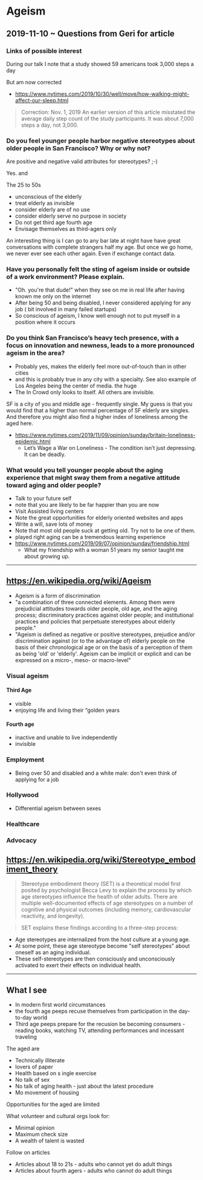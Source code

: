 # Ageism


## 2019-11-10 ~ Questions from Geri for article


### Links of possible interest

During our talk I note that a study showed 59 americans took 3,000 steps a day

But am now corrected

* https://www.nytimes.com/2019/10/30/well/move/how-walking-might-affect-our-sleep.html
> Correction: Nov. 1, 2019
> An earlier version of this article misstated the average daily step count of the study participants. It was about 7,000 steps a day, not 3,000.


### Do you feel younger people harbor negative stereotypes about older people in San Francisco? Why or why not?

Are positive and negative valid attributes for stereotypes? ;-)

Yes. and

The 25 to 50s

* unconscious of the elderly
* treat elderly as invisible
* consider elderly are of no use
* consider elderly serve no purpose in society
* Do not get third age fourth age
* Envisage themselves as third-agers only


An interesting thing is I can go to any bar late at night have have great conversations with complete strangers half my age. But once we go home, we never ever see each other again. Even if exchange contact data.


### Have you personally felt the sting of ageism inside or outside of a work environment? Please explain.

* "Oh. you're that dude!" when they see on me in real life after having known me only on the internet
* After being 50 and being disabled, I never considered applying for any job ( bit involved in many failed startups)
* So conscious of ageism, I know well enough not to put myself in a position where it occurs


### Do you think San Francisco’s heavy tech presence, with a focus on innovation and newness, leads to a more pronounced ageism in the area?

* Probably yes, makes the elderly feel more out-of-touch than in other cities
* and this is probably true in any city with a specialty. See also example of Los Angeles being the center of media. the huge
* The In Crowd only looks to itself. All others are invisible.

SF is a city of you and middle age - frequently single. My guess is that you would find that a higher than normal percentage of SF elderly are singles. And therefore you might also find a higher index of loneliness among the aged here.

* https://www.nytimes.com/2019/11/09/opinion/sunday/britain-loneliness-epidemic.html
	* Let’s Wage a War on Loneliness - The condition isn’t just depressing. It can be deadly.



### What would you tell younger people about the aging experience that might sway them from a negative attitude toward aging and older people?


* Talk to your future self
* note that you are likely to be far happier than you are now
* Visit Assisted living centers
* Note the great opportunities for elderly oriented websites and apps
* Write a will, save lots of money
* Note that most old people suck at getting old. Try not to be one of them.
* played right aging can be a tremendous learning experience
* https://www.nytimes.com/2019/09/07/opinion/sunday/friendship.html
	* What my friendship with a woman 51 years my senior taught me about growing up.

***

## https://en.wikipedia.org/wiki/Ageism

* Ageism is a form of discrimination
* "a combination of three connected elements. Among them were prejudicial attitudes towards older people, old age, and the aging process; discriminatory practices against older people; and institutional practices and policies that perpetuate stereotypes about elderly people."
* "Ageism is defined as negative or positive stereotypes, prejudice and/or discrimination against (or to the advantage of) elderly people on the basis of their chronological age or on the basis of a perception of them as being 'old' or 'elderly'. Ageism can be implicit or explicit and can be expressed on a micro-, meso- or macro-level"


### Visual ageism

#### Third Age

* visible
* enjoying life and living their “golden years

#### Fourth age

* inactive and unable to live independently
* invisible

### Employment

* Being over 50 and disabled and a white male: don't even think of applying for a job

### Hollywood

* Differential ageism between sexes

### Healthcare

### Advocacy



## https://en.wikipedia.org/wiki/Stereotype_embodiment_theory

> Stereotype embodiment theory (SET) is a theoretical model first posited by psychologist Becca Levy to explain the process by which age stereotypes influence the health of older adults. There are multiple well-documented effects of age stereotypes on a number of cognitive and physical outcomes (including memory, cardiovascular reactivity, and longevity).

> SET explains these findings according to a three-step process:

* Age stereotypes are internalized from the host culture at a young age.
* At some point, these age stereotype become "self stereotypes" about oneself as an aging individual.
* These self-stereotypes are then consciously and unconsciously activated to exert their effects on individual health.


***


## What I see

* In modern first world circumstances
* the fourth age peeps recuse themselves from participation in the day-to-day world
* Third age peeps prepare for the recusion be becoming consumers - reading books, watching TV, attending performances and incessant traveling

The aged are

* Technically illiterate
* lovers of paper
* Health based on s ingle exercise
* No talk of sex
* No talk of aging health - just about the latest procedure
* Mo movement of housing

Opportunities for the aged are limited

What volunteer and cultural orgs look for:

* Minimal opinion
* Maximum check size
* A wealth of talent is wasted

Follow on articles

* Articles about 18 to 21s - adults who cannot yet do adult things
* Articles about fourth agers - adults who cannot do adult things

